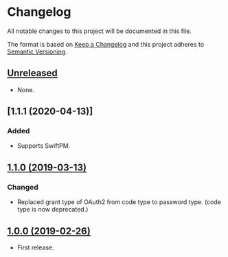 # Changelog

All notable changes to this project will be documented in this file.

The format is based on [Keep a Changelog](http://keepachangelog.com/en/1.0.0/)
and this project adheres to [Semantic Versioning](http://semver.org/spec/v2.0.0.html).

## [Unreleased]

* None.

## [1.1.1 (2020-04-13)]

### Added

* Supports SwiftPM.

## [1.1.0 (2019-03-13)]

### Changed

* Replaced grant type of OAuth2 from code type to password type. (code type is now deprecated.)

## [1.0.0 (2019-02-26)]

* First release.

[Unreleased]: https://github.com/ridi/cocoa-oauth2/compare/1.1.0...HEAD
[1.1.0 (2019-03-13)]: https://github.com/ridi/cocoa-oauth2/compare/1.0.0...1.1.0
[1.0.0 (2019-02-26)]: https://github.com/ridi/cocoa-oauth2/compare/6a038b7...1.0.0
